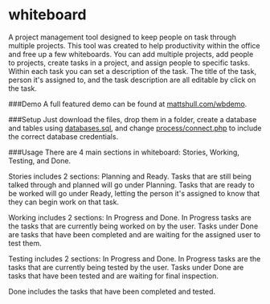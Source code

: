 # whiteboard
A project management tool designed to keep people on task through multiple projects.  This tool was created to help productivity within the office and free up a few whiteboards.  You can add multiple projects, add people to projects, create tasks in a project, and assign people to specific tasks.  Within each task you can set a description of the task.  The title of the task, person it's assigned to, and the task description are all editable by click on the task.  

###Demo
A full featured demo can be found at [mattshull.com/wbdemo](http://www.mattshull.com/wbdemo).

###Setup
Just download the files, drop them in a folder, create a database and tables using [databases.sql](master/databases.sql), and change [process/connect.php](master/process/connect.php) to include the correct database credentials.

###Usage
There are 4 main sections in whiteboard: Stories, Working, Testing, and Done.  

Stories includes 2 sections: Planning and Ready.  Tasks that are still being talked through and planned will go under Planning.  Tasks that are ready to be worked will go under Ready, letting the person it's assigned to know that they can begin work on that task.

Working includes 2 sections: In Progress and Done.  In Progress tasks are the tasks that are currently being worked on by the user.  Tasks under Done are tasks that have been completed and are waiting for the assigned user to test them.

Testing includes 2 sections: In Progress and Done.  In Progress tasks are the tasks that are currently being tested by the user.  Tasks under Done are tasks that have been tested and are waiting for final inspection.

Done includes the tasks that have been completed and tested.

